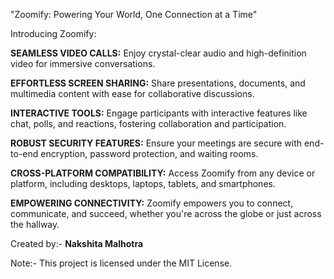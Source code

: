 "Zoomify: Powering Your World, One Connection at a Time"

Introducing Zoomify:

**SEAMLESS VIDEO CALLS:** Enjoy crystal-clear audio and high-definition video for immersive conversations.

**EFFORTLESS SCREEN SHARING:** Share presentations, documents, and multimedia content with ease for collaborative discussions.

**INTERACTIVE TOOLS:** Engage participants with interactive features like chat, polls, and reactions, fostering collaboration and participation.

**ROBUST SECURITY FEATURES:** Ensure your meetings are secure with end-to-end encryption, password protection, and waiting rooms.

**CROSS-PLATFORM COMPATIBILITY:** Access Zoomify from any device or platform, including desktops, laptops, tablets, and smartphones.

**EMPOWERING CONNECTIVITY:** Zoomify empowers you to connect, communicate, and succeed, whether you're across the globe or just across the hallway.

Created by:-
**Nakshita Malhotra**

Note:- This project is licensed under the MIT License.
